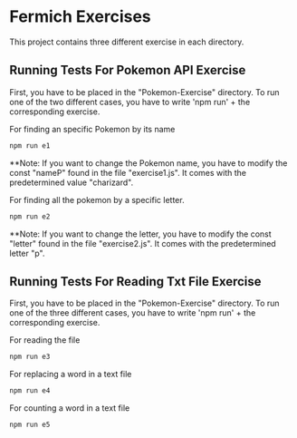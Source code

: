 # Fermich Exercises

This project contains three different exercise in each directory.

## Running Tests For Pokemon API Exercise
First, you have to be placed in the "Pokemon-Exercise" directory. To run one of the two different cases, you have to write 'npm run' + the corresponding exercise.

For finding an specific Pokemon by its name
```bash
npm run e1
```
**Note: If you want to change the Pokemon name, you have to modify the const "nameP" found in the file "exercise1.js". It comes with the predetermined value "charizard".

For finding all the pokemon by a specific letter. 
```bash
npm run e2
```
**Note: If you want to change the letter, you have to modify the const "letter" found in the file "exercise2.js". It comes with the predetermined letter "p".

## Running Tests For Reading Txt File Exercise

First, you have to be placed in the "Pokemon-Exercise" directory. To run one of the three different cases, you have to write 'npm run' + the corresponding exercise.

For reading the file
```bash
npm run e3
```
For replacing a word in a text file
```bash
npm run e4
```
For counting a word in a text file

```bash
npm run e5
```


